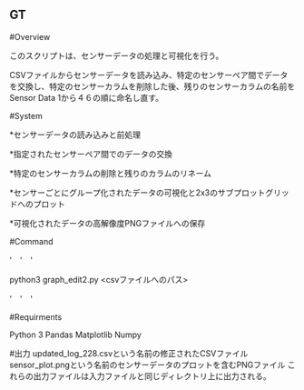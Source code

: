 ## GT

#Overview

このスクリプトは、センサーデータの処理と可視化を行う。

CSVファイルからセンサーデータを読み込み、特定のセンサーペア間でデータを交換し、特定のセンサーカラムを削除した後、残りのセンサーカラムの名前をSensor Data 1から４６の順に命名し直す。

#System

*センサーデータの読み込みと前処理　

*指定されたセンサーペア間でのデータの交換　

*特定のセンサーカラムの削除と残りのカラムのリネーム　

*センサーごとにグループ化されたデータの可視化と2x3のサブプロットグリッドへのプロット　　

*可視化されたデータの高解像度PNGファイルへの保存

#Command

'　'　'

python3 graph_edit2.py <csvファイルへのパス>

'　'　'

#Requirments

Python 3
Pandas
Matplotlib
Numpy

#出力
updated_log_228.csvという名前の修正されたCSVファイル
sensor_plot.pngという名前のセンサーデータのプロットを含むPNGファイル
これらの出力ファイルは入力ファイルと同じディレクトリ上に出力される。
